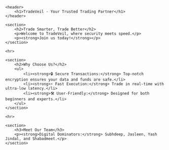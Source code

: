 <!DOCTYPE html>
<html lang="en">
<head>
    <meta charset="UTF-8">
    <meta name="viewport" content="width=device-width, initial-scale=1.0">
    <title>TradeVeil - Your Trusted Trading Partner</title>
    <link rel="icon" type="image/jpg" href="https://i.pinimg.com/736x/cb/de/69/cbde69e1bc1c01712689260585923811.jpg"> <!-- Replace with your actual logo file -->
</head>
<body>

    <header>
        <h1>TradeVeil - Your Trusted Trading Partner</h1>
    </header>

    <section>
        <h2>Trade Smarter, Trade Better</h2>
        <p>Welcome to TradeVeil, where security meets speed.</p>
        <p><strong>Join us today!</strong></p>
    </section>

    <hr>

    <section>
        <h2>Why Choose Us?</h2>
        <ul>
            <li><strong>🔒 Secure Transactions:</strong> Top-notch encryption ensures your data and funds are safe.</li>
            <li><strong>⚡ Fast Execution:</strong> Trade in real-time with ultra-low latency.</li>
            <li><strong>🛠️ User-Friendly:</strong> Designed for both beginners and experts.</li>
        </ul>
    </section>

    <hr>

    <section>
        <h3>Meet Our Team</h3>
        <p><strong>Digital Dominators:</strong> Subhdeep, Jasleen, Yash Jindal, and Shabadmeet.</p>
    </section>

</body>
</html>
